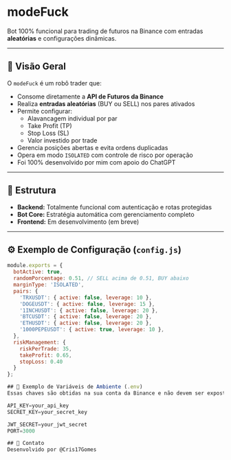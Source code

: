 # modeFuck

Bot 100% funcional para trading de futuros na Binance com entradas **aleatórias** e configurações dinâmicas.

---

## 🚀 Visão Geral

O `modeFuck` é um robô trader que:

- Consome diretamente a **API de Futuros da Binance**
- Realiza **entradas aleatórias** (BUY ou SELL) nos pares ativados
- Permite configurar:
  - Alavancagem individual por par
  - Take Profit (TP)
  - Stop Loss (SL)
  - Valor investido por trade
- Gerencia posições abertas e evita ordens duplicadas
- Opera em modo `ISOLATED` com controle de risco por operação
- Foi 100% desenvolvido por mim com apoio do ChatGPT

---

## 🧠 Estrutura

- **Backend:** Totalmente funcional com autenticação e rotas protegidas
- **Bot Core:** Estratégia automática com gerenciamento completo
- **Frontend:** Em desenvolvimento (em breve)

---

## ⚙️ Exemplo de Configuração (`config.js`)

```js
module.exports = {
  botActive: true,
  randomPorcentage: 0.51, // SELL acima de 0.51, BUY abaixo
  marginType: 'ISOLATED',
  pairs: {
    'TRXUSDT': { active: false, leverage: 10 },
    'DOGEUSDT': { active: false, leverage: 15 },
    '1INCHUSDT': { active: false, leverage: 20 },
    'BTCUSDT': { active: false, leverage: 20 },
    'ETHUSDT': { active: false, leverage: 20 },
    '1000PEPEUSDT': { active: true, leverage: 10 },
  },
  riskManagement: {
    riskPerTrade: 35,
    takeProfit: 0.65,
    stopLoss: 0.40
  }
};

## 🔐 Exemplo de Variáveis de Ambiente (.env)
Essas chaves são obtidas na sua conta da Binance e não devem ser expostas publicamente:

API_KEY=your_api_key
SECRET_KEY=your_secret_key

JWT_SECRET=your_jwt_secret
PORT=3000

## 📩 Contato
Desenvolvido por @Cris17Gomes
